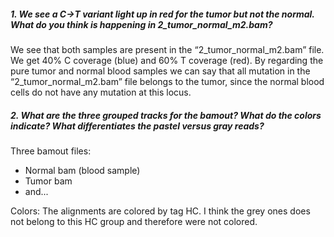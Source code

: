 ##### 1. We see a C→T variant light up in red for the tumor but not the normal. What do you think is happening in 2_tumor_normal_m2.bam?

We see that both samples are present in the “2_tumor_normal_m2.bam” file. We get 40% C coverage (blue) and 60% T coverage (red). By regarding the pure tumor and normal blood samples we can say that all mutation in the “2_tumor_normal_m2.bam” file belongs to the tumor, since the normal blood cells do not have any mutation at this locus. 

##### 2. What are the three grouped tracks for the bamout? What do the colors indicate? What differentiates the pastel versus gray reads?

Three bamout files:
- Normal bam (blood sample)
-	Tumor bam
- and...

Colors: The alignments are colored by tag HC. I think the grey ones does not belong to this HC group and therefore were not colored. 


